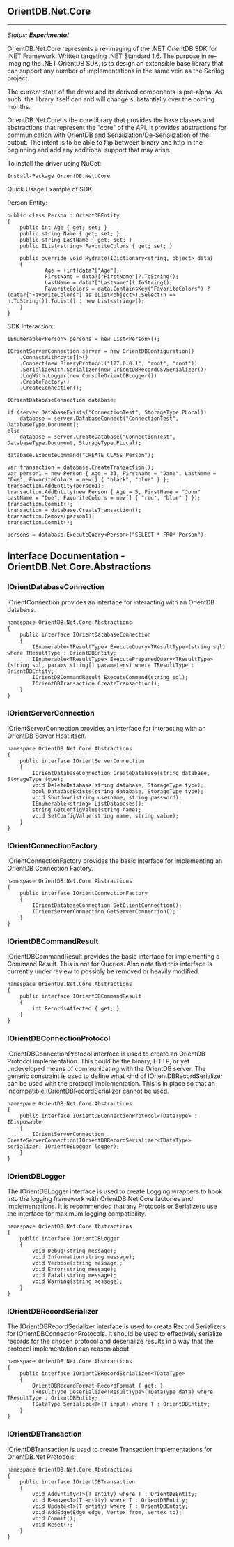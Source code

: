 ## OrientDB.Net.Core ##
---

*Status:* **_Experimental_**

OrientDB.Net.Core represents a re-imaging of the .NET OrientDB SDK for .NET Framework. Written targeting .NET Standard 1.6. The purpose in re-imaging the .NET OrientDB SDK, is to design an extensible base library that can support any number of implementations in the same vein as the Serilog project.

The current state of the driver and its derived components is pre-alpha. As such, the library itself can and will change substantially over the coming months.

OrientDB.Net.Core is the core library that provides the
base classes and abstractions that represent the "core" of the API. It provides abstractions for communication with OrientDB and Serialization/De-Serialization of the output. The intent is to be able to flip between binary and http in the beginning and add any additional support that may arise.

To install the driver using NuGet:

```
Install-Package OrientDB.Net.Core
```

Quick Usage Example of SDK:

Person Entity:

```
public class Person : OrientDBEntity
{
    public int Age { get; set; }
    public string Name { get; set; }
    public string LastName { get; set; }
    public IList<string> FavoriteColors { get; set; }

    public override void Hydrate(IDictionary<string, object> data)
    {
            Age = (int)data?["Age"];
            FirstName = data?["FirstName"]?.ToString();
            LastName = data?["LastName"]?.ToString();
            FavoriteColors = data.ContainsKey("FavoriteColors") ? (data?["FavoriteColors"] as IList<object>).Select(n => n.ToString()).ToList() : new List<string>();
    }
}
```

SDK Interaction:

```
IEnumerable<Person> persons = new List<Person>();

IOrientServerConnection server = new OrientDBConfiguration()
    .ConnectWith<byte[]>()
    .Connect(new BinaryProtocol("127.0.0.1", "root", "root"))
    .SerializeWith.Serializer(new OrientDBRecordCSVSerializer())
    .LogWith.Logger(new ConsoleOrientDBLogger())
    .CreateFactory()
    .CreateConnection();

IOrientDatabaseConnection database;

if (server.DatabaseExists("ConnectionTest", StorageType.PLocal))
    database = server.DatabaseConnect("ConnectionTest", DatabaseType.Document);
else
    database = server.CreateDatabase("ConnectionTest", DatabaseType.Document, StorageType.PLocal);

database.ExecuteCommand("CREATE CLASS Person");

var transaction = database.CreateTransaction();
var person1 = new Person { Age = 33, FirstName = "Jane", LastName = "Doe", FavoriteColors = new[] { "black", "blue" } };
transaction.AddEntity(person1);
transaction.AddEntity(new Person { Age = 5, FirstName = "John" LastName = "Doe", FavoriteColors = new[] { "red", "blue" } });
transaction.Commit();
transaction = database.CreateTransaction();
transaction.Remove(person1);
transaction.Commit();

persons = database.ExecuteQuery<Person>("SELECT * FROM Person");    
```

## Interface Documentation - OrientDB.Net.Core.Abstractions

### IOrientDatabaseConnection

IOrientConnection provides an interface for interacting with an OrientDB database.

```
namespace OrientDB.Net.Core.Abstractions
{
    public interface IOrientDatabaseConnection
    {
        IEnumerable<TResultType> ExecuteQuery<TResultType>(string sql) where TResultType : OrientDBEntity;
        IEnumerable<TResultType> ExecutePreparedQuery<TResultType>(string sql, params string[] parameters) where TResultType : OrientDBEntity;
        IOrientDBCommandResult ExecuteCommand(string sql);
        IOrientDBTransaction CreateTransaction();
    }
}
```

### IOrientServerConnection

IOrientServerConnection provides an interface for interacting with an OrientDB Server Host itself.

```
namespace OrientDB.Net.Core.Abstractions
{
    public interface IOrientServerConnection
    {
        IOrientDatabaseConnection CreateDatabase(string database, StorageType type);
        void DeleteDatabase(string database, StorageType type);
        bool DatabaseExists(string database, StorageType type);
        void Shutdown(string username, string password);
        IEnumerable<string> ListDatabases();
        string GetConfigValue(string name);
        void SetConfigValue(string name, string value);
    }
}
```

### IOrientConnectionFactory

IOrientConnectionFactory provides the basic interface for implementing an OrientDB Connection Factory.

```
namespace OrientDB.Net.Core.Abstractions
{
    public interface IOrientConnectionFactory
    {
        IOrientDatabaseConnection GetClientConnection();
        IOrientServerConnection GetServerConnection();
    }
}
```

### IOrientDBCommandResult

IOrientDBCommandResult provides the basic interface for implementing a Command Result. This is not for Queries. Also note that this interface is currently under review to possibly be removed or heavily modified.

```
namespace OrientDB.Net.Core.Abstractions
{
    public interface IOrientDBCommandResult
    {
        int RecordsAffected { get; }
    }
}
```

### IOrientDBConnectionProtocol

IOrientDBConnectionProtocol<TDataType> interface is used to create an OrientDB Protocol implementation. This could be the binary, HTTP, or yet undeveloped means of communicating with the OrientDB server. The <TDataType> generic constraint is used to define what kind of IOrientDBRecordSerializer<TDataType> can be used with the protocol implementation. This is in place so that an incompatible IOrientDBRecordSerializer cannot be used.

```
namespace OrientDB.Net.Core.Abstractions
{
    public interface IOrientDBConnectionProtocol<TDataType> : IDisposable
    {
        IOrientServerConnection CreateServerConnection(IOrientDBRecordSerializer<TDataType> serializer, IOrientDBLogger logger);
    }
}
```

### IOrientDBLogger

The IOrientDBLogger interface is used to create Logging wrappers to hook into the logging framework with OrientDB.Net.Core factories and implementations. It is recommended that any Protocols or Serializers use the interface for maximum logging compatibility.

```
namespace OrientDB.Net.Core.Abstractions
{
    public interface IOrientDBLogger
    {
        void Debug(string message);
        void Information(string message);
        void Verbose(string message);
        void Error(string message);
        void Fatal(string message);
        void Warning(string message);
    }
}
```

### IOrientDBRecordSerializer

The IOrientDBRecordSerializer<TDataType> interface is used to create Record Serializers for IOrientDBConnectionProtocols. It should be used to effectively serialize records for the chosen protocol and deserialize results in a way that the protocol implementation can reason about.

```
namespace OrientDB.Net.Core.Abstractions
{
    public interface IOrientDBRecordSerializer<TDataType>
    {
        OrientDBRecordFormat RecordFormat { get; }
        TResultType Deserialize<TResultType>(TDataType data) where TResultType : OrientDBEntity;
        TDataType Serialize<T>(T input) where T : OrientDBEntity;
    }
}
```

### IOrientDBTransaction

IOrientDBTransaction is used to create Transaction implementations for OrientDB.Net Protocols.

```
namespace OrientDB.Net.Core.Abstractions
{
    public interface IOrientDBTransaction
    {
        void AddEntity<T>(T entity) where T : OrientDBEntity;
        void Remove<T>(T entity) where T : OrientDBEntity;
        void Update<T>(T entity) where T : OrientDBEntity;
        void AddEdge(Edge edge, Vertex from, Vertex to);
        void Commit();
        void Reset();
    }
}
```
